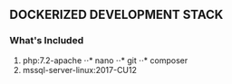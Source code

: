 ## DOCKERIZED DEVELOPMENT STACK

### What's Included
1. php:7.2-apache
⋅⋅* nano
⋅⋅* git
⋅⋅* composer
2. mssql-server-linux:2017-CU12

